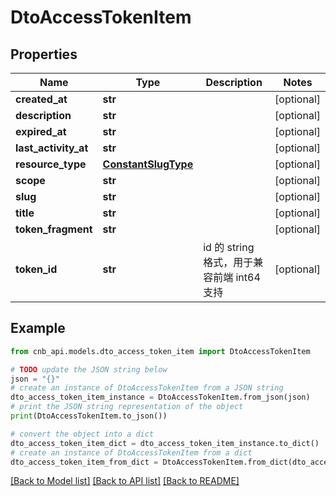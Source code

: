 # DtoAccessTokenItem


## Properties

Name | Type | Description | Notes
------------ | ------------- | ------------- | -------------
**created_at** | **str** |  | [optional] 
**description** | **str** |  | [optional] 
**expired_at** | **str** |  | [optional] 
**last_activity_at** | **str** |  | [optional] 
**resource_type** | [**ConstantSlugType**](ConstantSlugType.md) |  | [optional] 
**scope** | **str** |  | [optional] 
**slug** | **str** |  | [optional] 
**title** | **str** |  | [optional] 
**token_fragment** | **str** |  | [optional] 
**token_id** | **str** | id 的 string 格式，用于兼容前端 int64 支持 | [optional] 

## Example

```python
from cnb_api.models.dto_access_token_item import DtoAccessTokenItem

# TODO update the JSON string below
json = "{}"
# create an instance of DtoAccessTokenItem from a JSON string
dto_access_token_item_instance = DtoAccessTokenItem.from_json(json)
# print the JSON string representation of the object
print(DtoAccessTokenItem.to_json())

# convert the object into a dict
dto_access_token_item_dict = dto_access_token_item_instance.to_dict()
# create an instance of DtoAccessTokenItem from a dict
dto_access_token_item_from_dict = DtoAccessTokenItem.from_dict(dto_access_token_item_dict)
```
[[Back to Model list]](../README.md#documentation-for-models) [[Back to API list]](../README.md#documentation-for-api-endpoints) [[Back to README]](../README.md)


